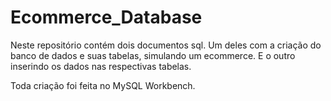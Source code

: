 # Ecommerce_Database

Neste repositório contém dois documentos sql. Um deles com a criação do banco de dados e suas tabelas, simulando um ecommerce. E o outro inserindo os dados nas respectivas tabelas.

Toda criação foi feita no MySQL Workbench.
